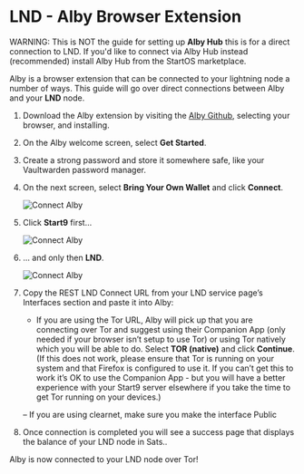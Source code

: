 # LND - Alby Browser Extension

WARNING: This is NOT the guide for setting up **Alby Hub** this is for a direct connection to LND. If you'd like to connect via Alby Hub instead (recommended) install Alby Hub from the StartOS marketplace.

Alby is a browser extension that can be connected to your lightning node a number of ways. This guide will go over direct connections between Alby and your **LND** node.


1. Download the Alby extension by visiting the [Alby Github](https://github.com/getAlby/lightning-browser-extension#installation), selecting your browser, and installing.

1. On the Alby welcome screen, select **Get Started**.

1. Create a strong password and store it somewhere safe, like your Vaultwarden password manager.

1. On the next screen, select **Bring Your Own Wallet** and click **Connect**.

   ![Connect Alby](../assets/connect-alby-connect-start9-1.png)

1. Click **Start9** first...

   ![Connect Alby](../assets/connect-alby-connect-start9-2.png)

1. ... and only then **LND**.

   ![Connect Alby](../assets/connect-alby-connect-start9-3.png)

1. Copy the REST LND Connect URL from your LND service page’s Interfaces section and paste it into Alby:

   - If you are using the Tor URL, Alby will pick up that you are connecting over Tor and suggest using their Companion App (only needed if your browser isn’t setup to use Tor) or using Tor natively which you will be able to do. Select **TOR (native)** and click **Continue**. (If this does not work, please ensure that Tor is running on your system and that Firefox is configured to use it. If you can’t get this to work it’s OK to use the Companion App - but you will have a better experience with your Start9 server elsewhere if you take the time to get Tor running on your devices.)

   – If you are using clearnet, make sure you make the interface Public

1. Once connection is completed you will see a success page that displays the balance of your LND node in Sats..


Alby is now connected to your LND node over Tor!
